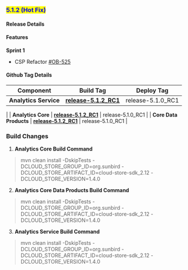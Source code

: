 ### <mark style="color:blue;">5.1.2 (Hot Fix)</mark>


#### **Release Details**

#### **Features**
**Sprint 1**
* CSP Refactor [#OB-525](https://project-sunbird.atlassian.net/browse/OB-525)

#### **Github Tag Details**
| Component                                             | Build Tag                                                                                                        | Deploy Tag                                                                                                 |
| ----------------------------------------------------- | ---------------------------------------------------------------------------------------------------------------- |------------------------------------------------------------------------------------------------------------|
| **Analytics Service**                                  | [**release-5.1.2_RC1**](https://github.com/Sunbird-Obsrv/sunbird-analytics-service/releases/tag/release-5.1.2_RC2) | release-5.1.0_RC1 |
| 
| **Analytics Core**                                  | [**release-5.1.2_RC1**](https://github.com/Sunbird-Obsrv/sunbird-analytics-core/releases/tag/release-5.1.2_RC2) | release-5.1.0_RC1 |
| **Core Data Products**                                  | [**release-5.1.2_RC1**](https://github.com/Sunbird-Obsrv/sunbird-core-dataproducts/releases/tag/release-5.1.2_RC2) | release-5.1.0_RC1 |


### **Build Changes**

1. **Analytics Core Build Command** 
> mvn clean install -DskipTests -DCLOUD_STORE_GROUP_ID=org.sunbird -DCLOUD_STORE_ARTIFACT_ID=cloud-store-sdk_2.12 -DCLOUD_STORE_VERSION=1.4.0

2. **Analytics Core Data Products Build Command** 
> mvn clean install -DskipTests -DCLOUD_STORE_GROUP_ID=org.sunbird -DCLOUD_STORE_ARTIFACT_ID=cloud-store-sdk_2.12 -DCLOUD_STORE_VERSION=1.4.0

3. **Analytics Service Build Command** 
> mvn clean install -DskipTests -DCLOUD_STORE_GROUP_ID=org.sunbird -DCLOUD_STORE_ARTIFACT_ID=cloud-store-sdk_2.12 -DCLOUD_STORE_VERSION=1.4.0










